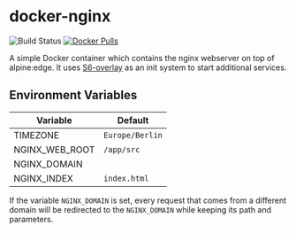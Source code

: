 # docker-nginx

![Build Status](https://img.shields.io/github/workflow/status/robin-moser/docker-nginx/Docker%20Release?logo=github&logoColor=white)
[![Docker Pulls](https://img.shields.io/docker/pulls/robinmoser/nginx?logo=docker&logoColor=white&color=blue)](https://hub.docker.com/r/robinmoser/nginx)

A simple Docker container which contains the nginx webserver on top of alpine:edge. It uses [S6-overlay](https://github.com/just-containers/s6-overlay) as an init system to start additional services.

## Environment Variables

| Variable       | Default         |
| -------------- | --------------- |
| TIMEZONE       | `Europe/Berlin` |
| NGINX_WEB_ROOT | `/app/src`      |
| NGINX_DOMAIN   |                 |
| NGINX_INDEX    | `index.html`    |

If the variable `NGINX_DOMAIN` is set, every request that comes from a different domain will be redirected to the `NGINX_DOMAIN` while keeping its path and parameters.
